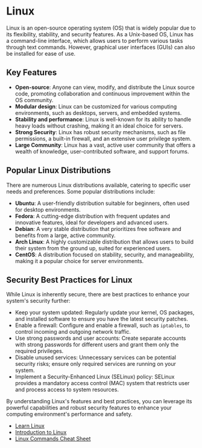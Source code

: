 # Linux

Linux is an open-source operating system (OS) that is widely popular due to its flexibility, stability, and security features. As a Unix-based OS, Linux has a command-line interface, which allows users to perform various tasks through text commands. However, graphical user interfaces (GUIs) can also be installed for ease of use.

## Key Features

- **Open-source**: Anyone can view, modify, and distribute the Linux source code, promoting collaboration and continuous improvement within the OS community.
- **Modular design**: Linux can be customized for various computing environments, such as desktops, servers, and embedded systems.
- **Stability and performance**: Linux is well-known for its ability to handle heavy loads without crashing, making it an ideal choice for servers.
- **Strong Security**: Linux has robust security mechanisms, such as file permissions, a built-in firewall, and an extensive user privilege system.
- **Large Community**: Linux has a vast, active user community that offers a wealth of knowledge, user-contributed software, and support forums.

## Popular Linux Distributions

There are numerous Linux distributions available, catering to specific user needs and preferences. Some popular distributions include:

- **Ubuntu**: A user-friendly distribution suitable for beginners, often used for desktop environments.
- **Fedora**: A cutting-edge distribution with frequent updates and innovative features, ideal for developers and advanced users.
- **Debian**: A very stable distribution that prioritizes free software and benefits from a large, active community.
- **Arch Linux**: A highly customizable distribution that allows users to build their system from the ground up, suited for experienced users.
- **CentOS**: A distribution focused on stability, security, and manageability, making it a popular choice for server environments.

## Security Best Practices for Linux

While Linux is inherently secure, there are best practices to enhance your system's security further:

- Keep your system updated: Regularly update your kernel, OS packages, and installed software to ensure you have the latest security patches.
- Enable a firewall: Configure and enable a firewall, such as `iptables`, to control incoming and outgoing network traffic.
- Use strong passwords and user accounts: Create separate accounts with strong passwords for different users and grant them only the required privileges.
- Disable unused services: Unnecessary services can be potential security risks; ensure only required services are running on your system.
- Implement a Security-Enhanced Linux (SELinux) policy: SELinux provides a mandatory access control (MAC) system that restricts user and process access to system resources.

By understanding Linux's features and best practices, you can leverage its powerful capabilities and robust security features to enhance your computing environment's performance and safety.

- [Learn Linux](https://linuxjourney.com/)
- [Introduction to Linux](https://youtu.be/sWbUDq4S6Y8)
- [Linux Commands Cheat Sheet](https://cdn.hostinger.com/tutorials/pdf/Linux-Commands-Cheat-Sheet.pdf?_ga=2.100546909.2114439087.1713515209-1230351550.1713515209)
